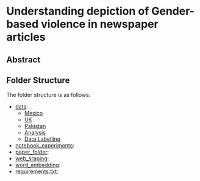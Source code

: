 # Understanding depiction of Gender-based violence in newspaper articles


## Abstract


## Folder Structure

The folder structure is as follows:

- [data](data):
    - [Mexico](data/Mexico)
    - [UK](data/UK)
    - [Pakistan](data/Pakistan)
    - [Analysis](data/analysis_results)
    - [Data Labelling](data/data_labelling)
- [notebook_experiments](notebook_experiments):
- [paper_folder](paper_folder):
- [web_sraping](web_scraping):
- [word_embedding](word_embedding):
- [requirements.txt](requirements.text):

